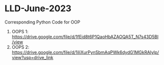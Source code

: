 # LLD-June-2023

Corresponding Python Code for OOP
1. OOPS 1: https://drive.google.com/file/d/1fEjd8t6P1QaoHbAZAOQA5T_N7s43D5Bl/view
2. OOPS 2: https://drive.google.com/file/d/1iliXurPynSbmAqPWk6dydG1MGkRAIylp/view?usp=drive_link

